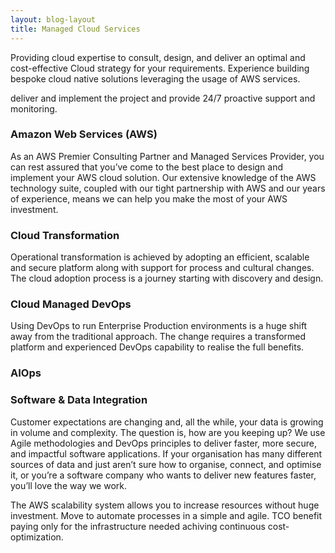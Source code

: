 ```yaml
---
layout: blog-layout
title: Managed Cloud Services
---
```

Providing cloud expertise to consult, design, and deliver an optimal and cost-effective Cloud strategy for your requirements.  Experience building bespoke cloud native solutions leveraging the usage of AWS services.

deliver and implement the project and provide 24/7 proactive support and monitoring.

### Amazon Web Services (AWS)
As an AWS Premier Consulting Partner and Managed Services Provider, you can rest assured that you’ve come to the best place to design and implement your AWS cloud solution. Our extensive knowledge of the AWS technology suite, coupled with our tight partnership with AWS and our years of experience, means we can help you make the most of your AWS investment.

### Cloud Transformation
Operational transformation is achieved by adopting an efficient, scalable and secure platform along with support for process and cultural changes. The cloud adoption process is a journey starting with discovery and design.

### Cloud Managed DevOps
Using DevOps to run Enterprise Production environments is a huge shift away from the traditional approach. The change requires a transformed platform and experienced DevOps capability to realise the full benefits.

### AIOps

### Software & Data Integration
Customer expectations are changing and, all the while, your data is growing in volume and complexity. The question is, how are you keeping up?
We use Agile methodologies and DevOps principles to deliver faster, more secure, and impactful software applications. If your organisation has many different sources of data and just aren’t sure how to organise, connect, and optimise it, or you’re a software company who wants to deliver new features faster, you’ll love the way we work.

The AWS scalability system allows you to increase resources without huge investment.  Move to automate processes in a simple and agile.  TCO benefit paying only for the infrastructure needed achiving continuous cost-optimization.
